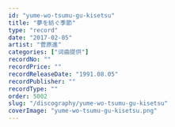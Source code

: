 ```yaml
---
id: "yume-wo-tsumu-gu-kisetsu"
title: "夢を紡ぐ季節"
type: "record"
date: "2017-02-05"
artist: "菅原進"
categories: ["词曲提供"]
recordNo: ""
recordPrice: ""
recordReleaseDate: "1991.08.05"
recordPublisher: ""
recordType: ""
order: 5002
slug: "/discography/yume-wo-tsumu-gu-kisetsu"
coverImage: "yume-wo-tsumu-gu-kisetsu.png"
---
```



